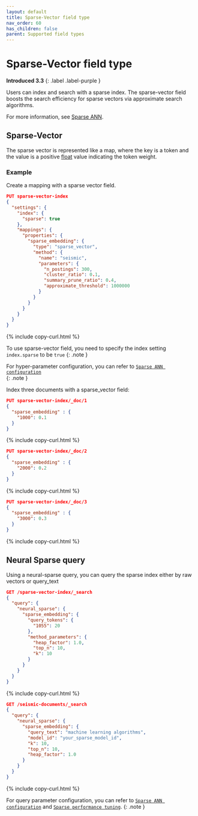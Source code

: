 ```yaml
---
layout: default
title: Sparse-Vector field type
nav_order: 60
has_children: false
parent: Supported field types
---
```


# Sparse-Vector field type
**Introduced 3.3**
{: .label .label-purple }

Users can index and search with a sparse index. The sparse-vector field boosts the search efficiency for sparse vectors via approximate search algorithms.

For more information, see [Sparse ANN]({{site.url}}{{site.baseurl}}/vector-search/ai-search/neural-sparse-seismic.md).
    
## Sparse-Vector

The sparse vector is represented like a map, where the key is a token and the value is a positive [float]({{site.url}}{{site.baseurl}}/opensearch/supported-field-types/numeric/) value indicating the token weight. 

### Example

Create a mapping with a sparse vector field.

```json
PUT sparse-vector-index
{
  "settings": {
    "index": {
      "sparse": true
    },
    "mappings": {
      "properties": {
        "sparse_embedding": {
          "type": "sparse_vector",
          "method": {
            "name": "seismic",
            "parameters": {
              "n_postings": 300,
              "cluster_ratio": 0.1,
              "summary_prune_ratio": 0.4,
              "approximate_threshold": 1000000
            }
          }
        }
      }
    }
  }
}
```
{% include copy-curl.html %}

To use sparse-vector field, you need to specify the index setting `index.sparse` to be `true`
{: .note }

For hyper-parameter configuration, you can refer to [`Sparse ANN configuration`]({{site.url}}{{site.baseurl}}/vector-search/ai-search/neural-sparse-seismic-configuration.md)  
{: .note }

Index three documents with a sparse_vector field:

```json
PUT sparse-vector-index/_doc/1
{
  "sparse_embedding" : {
    "1000": 0.1
  }
}
```
{% include copy-curl.html %}

```json
PUT sparse-vector-index/_doc/2
{
  "sparse_embedding" : {
    "2000": 0.2
  }
}
```
{% include copy-curl.html %}

```json
PUT sparse-vector-index/_doc/3
{
  "sparse_embedding" : {
    "3000": 0.3
  }
}
```
{% include copy-curl.html %}

## Neural Sparse query

Using a neural-sparse query, you can query the sparse index either by raw vectors or query_text

```json
GET /sparse-vector-index/_search
{
  "query": {
    "neural_sparse": {
      "sparse_embedding": {
        "query_tokens": {
          "1055": 20
        },
        "method_parameters": {
          "heap_factor": 1.0,
          "top_n": 10,
          "k": 10
        }
      }
    }
  }
}
```
{% include copy-curl.html %}

```json
GET /seismic-documents/_search
{
  "query": {
    "neural_sparse": {
      "sparse_embedding": {
        "query_text": "machine learning algorithms",
        "model_id": "your_sparse_model_id",
        "k": 10,
        "top_n": 10,
        "heap_factor": 1.0
      }
    }
  }
}
```
{% include copy-curl.html %}

For query parameter configuration, you can refer to [`Sparse ANN configuration`]({{site.url}}{{site.baseurl}}/vector-search/ai-search/neural-sparse-seismic-configuration.md) and [`Sparse performance tuning`]({{site.url}}{{site.baseurl}}/vector-search/performance-tuning-sparse.md). 
{: .note }

